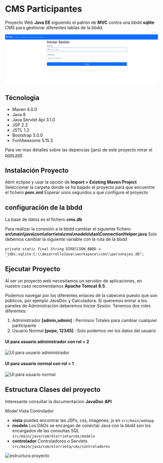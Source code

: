 # CMS Participantes

Proyecto Web **Java EE** siguiendo el patrón de **MVC** contra una bbdd **sqlite**
CMS para gestionar diferentes tablas de la bbdd. 


![screenshot 1]( https://github.com/robertocrash/proyectoF/blob/master/cms/Captura1.PNG)


## Técnologia

- Maven 4.0.0
- Java 8
- Java Servlet Api 3.1.0
- JSP 2.2
- JSTL 1.2
- Bootstrap 5.0.0
- FontAwesome 5.15.3


Para ver mas detalles sobre las depencias (jars) de este proyecto mirar el [pom.xml](https://github.com/elorrieta-errekamari-institutua/cms_participantes/blob/master/pom.xml)

## Instalación Proyecto

Abrir eclipse y usar la opción de **Import > Existing Maven Project**
Seleccionar la carpeta donde se ha bajado el proyecto para que encuentre el fichero **pom.xml**
Esperar unos segundos a que configure el proyecto


## configuración de la bbdd

La base de datos es el fichero **cms.db**

Para realizar la conexión a la bbdd cambiar el siguiente fichero **src\main\java\com\elorrieta\cms\modelo\dao\ConnectionHelper.java**
Solo debemos cambiar la siguiente variable con la ruta de la bbdd 

`
private static final String DIRECCION_BBDD = "jdbc:sqlite:C:\\desarrolloJava\\workspace\\cms\\personajes.db";
`




## Ejecutar Proyecto

Al ser un proyecto web necesitamos un servidor de aplicaciones, en nuestro caso recomendamos **Apache Tomcat 8.5**.

Podemos navegar por los diferentes enlaces de la cabecera puesto que son públicos, por ejemplo JavaDoc y Calculadora.
Si queremos entrar a los paneles de Administración deberemos *Iniciar Sesión*.
Tenemos dos roles diferentes:

1. Administrador   **[admin,admin]** : Permisos Totales para cambiar cualquier participante
2. Usuario Normal  **[pepe, 12345]** : Solo podemos ver los datos del usuario

#### UI para usuario administrador con rol = 2
![UI para usuario administrador]( screenshot3.jpg?raw=true)

#### UI para usuario normal con rol = 1
![UI para usuario normal]( screenshot4.jpg?raw=true)

## Estructura Clases del proyecto

Interesante consultar la documentacion **JavaDoc API**

Model Vista Controlador

- **vista** puedes encontrar las JSPs, css, imagenes, js en `src/main/webapp`
- **modelo** Los DAOs se encargan de conectar Java con la bbdd son los encargados de las consultas SQL `src/main/java/com/elorrieta/cms/modelo`
- **controlador** Controladores o Servlets `src/main/java/com/elorrieta/cms/controladores`

![estructura proyecto]( screenshot5.jpg?raw=true)